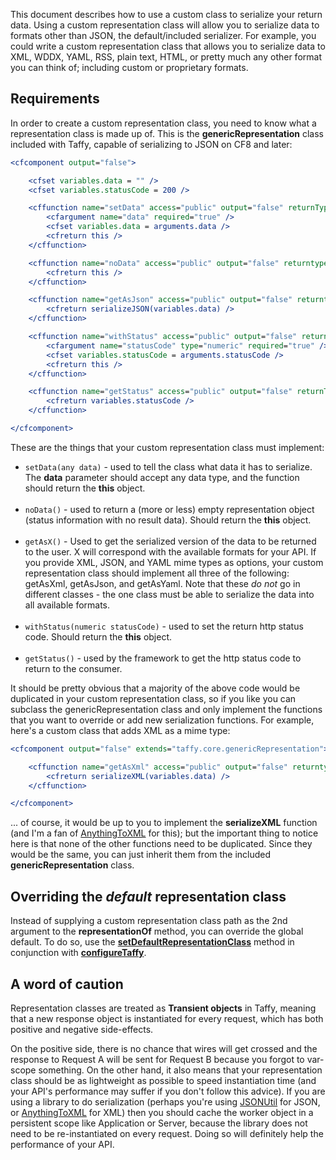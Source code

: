 This document describes how to use a custom class to serialize your return data. Using a custom representation class will allow you to serialize data to formats other than JSON, the default/included serializer. For example, you could write a custom representation class that allows you to serialize data to XML, WDDX, YAML, RSS, plain text, HTML, or pretty much any other format you can think of; including custom or proprietary formats.

## Requirements

In order to create a custom representation class, you need to know what a representation class is made up of. This is the **genericRepresentation** class included with Taffy, capable of serializing to JSON on CF8 and later:

```cfm
<cfcomponent output="false">

	<cfset variables.data = "" />
	<cfset variables.statusCode = 200 />

	<cffunction name="setData" access="public" output="false" returnType="taffy.core.genericRepresentation">
		<cfargument name="data" required="true" />
		<cfset variables.data = arguments.data />
		<cfreturn this />
	</cffunction>

	<cffunction name="noData" access="public" output="false" returntype="taffy.core.genericRepresentation">
		<cfreturn this />
	</cffunction>

	<cffunction name="getAsJson" access="public" output="false" returntype="String">
		<cfreturn serializeJSON(variables.data) />
	</cffunction>

	<cffunction name="withStatus" access="public" output="false" returntype="taffy.core.genericRepresentation">
		<cfargument name="statusCode" type="numeric" required="true" />
		<cfset variables.statusCode = arguments.statusCode />
		<cfreturn this />
	</cffunction>

	<cffunction name="getStatus" access="public" output="false" returnType="numeric">
		<cfreturn variables.statusCode />
	</cffunction>

</cfcomponent>
```

These are the things that your custom representation class must implement:

* `setData(any data)` - used to tell the class what data it has to serialize. The **data** parameter should accept any data type, and the function should return the **this** object.<br/><br/>
* `noData()` - used to return a (more or less) empty representation object (status information with no result data). Should return the **this** object.<br/><br/>
* `getAsX()` - Used to get the serialized version of the data to be returned to the user. X will correspond with the available formats for your API. If you provide XML, JSON, and YAML mime types as options, your custom representation class should implement all three of the following: getAsXml, getAsJson, and getAsYaml. Note that these _do not_ go in different classes - the one class must be able to serialize the data into all available formats.<br/><br/>
* `withStatus(numeric statusCode)` - used to set the return http status code. Should return the **this** object.<br/><br/>
* `getStatus()` - used by the framework to get the http status code to return to the consumer.

It should be pretty obvious that a majority of the above code would be duplicated in your custom representation class, so if you like you can subclass the genericRepresentation class and only implement the functions that you want to override or add new serialization functions. For example, here's a custom class that adds XML as a mime type:

```cfm
<cfcomponent output="false" extends="taffy.core.genericRepresentation">

	<cffunction name="getAsXml" access="public" output="false" returntype="String">
		<cfreturn serializeXML(variables.data) />
	</cffunction>

</cfcomponent>
```

... of course, it would be up to you to implement the **serializeXML** function (and I'm a fan of [AnythingToXML](http://anythingtoxml.riaforge.org/) for this); but the important thing to notice here is that none of the other functions need to be duplicated. Since they would be the same, you can just inherit them from the included **genericRepresentation** class.

## Overriding the _default_ representation class

Instead of supplying a custom representation class path as the 2nd argument to the **representationOf** method, you can override the global default. To do so, use the **[setDefaultRepresentationClass](http://github.com/atuttle/Taffy/wiki/Index-of-API-Methods#setDefaultRepresentationClass)** method in conjunction with **[configureTaffy](http://github.com/atuttle/Taffy/wiki/Index-of-API-Methods#configureTaffy)**.

## A word of caution

Representation classes are treated as **Transient objects** in Taffy, meaning that a new response object is instantiated for every request, which has both positive and negative side-effects.

On the positive side, there is no chance that wires will get crossed and the response to Request A will be sent for Request B because you forgot to var-scope something. On the other hand, it also means that your representation class should be as lightweight as possible to speed instantiation time (and your API's performance may suffer if you don't follow this advice). If you are using a library to do serialization (perhaps you're using [JSONUtil](http://jsonutil.riaforge.org/) for JSON, or [AnythingToXML](http://anythingtoxml.riaforge.org/) for XML) then you should cache the worker object in a persistent scope like Application or Server, because the library does not need to be re-instantiated on every request. Doing so will definitely help the performance of your API.
